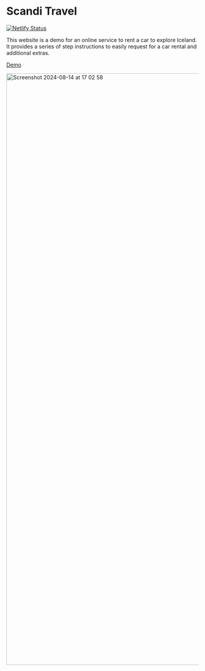 # Scandi Travel

[![Netlify Status](https://api.netlify.com/api/v1/badges/3622ef70-e71c-4742-bd97-3f86a3b309f9/deploy-status)](https://app.netlify.com/sites/scandi-travel/deploys)

This website is a demo for an online service to rent a car to explore Iceland. It provides a series of step instructions to easily request for a car rental and additional extras.

[Demo](https://scandi-travel.netlify.app/)

<img width="1552" alt="Screenshot 2024-08-14 at 17 02 58" src="https://github.com/user-attachments/assets/a0d53f8f-066b-4a7d-bb41-7de7cddf5909">
